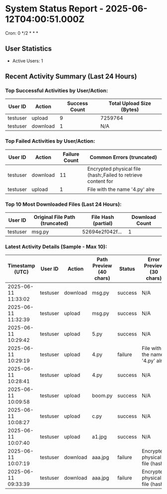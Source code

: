 # System Status Report - 2025-06-12T04:00:51.000Z

Cron: 0 */2 * * *

## User Statistics
- Active Users: 1

## Recent Activity Summary (Last 24 Hours)
### Top Successful Activities by User/Action:
| User ID        | Action   | Success Count | Total Upload Size (Bytes) |
|----------------|----------|---------------|---------------------------|
| testuser       | upload   | 9             | 7259764                   |
| testuser       | download | 1             | N/A                       |

### Top Failed Activities by User/Action:
| User ID        | Action   | Failure Count | Common Errors (truncated)    |
|----------------|----------|---------------|------------------------------|
| testuser       | download | 11            | Encrypted physical file (hash:,Failed to retrieve content for |
| testuser       | upload   | 1             | File with the name '4.py' alre |

### Top 10 Most Downloaded Files (Last 24 Hours):
| User ID        | Original File Path (truncated) | File Hash (partial)      | Download Count |
|----------------|--------------------------------|--------------------------|----------------|
| testuser       | msg.py                         | 52694e2f042f...          | 1              |

### Latest Activity Details (Sample - Max 10):
| Timestamp (UTC)       | User ID        | Action   | Path Preview (40 chars)      | Status  | Error Preview (30 chars) |
|-----------------------|----------------|----------|------------------------------|---------|--------------------------|
| 2025-06-11 11:33:02   | testuser       | download | msg.py                       | success | N/A                      |
| 2025-06-11 11:32:39   | testuser       | upload   | msg.py                       | success | N/A                      |
| 2025-06-11 10:29:42   | testuser       | upload   | 5.py                         | success | N/A                      |
| 2025-06-11 10:29:19   | testuser       | upload   | 4.py                         | failure | File with the name '4.py' alre |
| 2025-06-11 10:28:41   | testuser       | upload   | 4.py                         | success | N/A                      |
| 2025-06-11 10:09:58   | testuser       | upload   | boom.py                      | success | N/A                      |
| 2025-06-11 10:08:27   | testuser       | upload   | c.py                         | success | N/A                      |
| 2025-06-11 10:07:40   | testuser       | upload   | a1.jpg                       | success | N/A                      |
| 2025-06-11 10:07:19   | testuser       | download | aaa.jpg                      | failure | Encrypted physical file (hash: |
| 2025-06-11 09:33:39   | testuser       | download | aaa.jpg                      | failure | Encrypted physical file (hash: |

